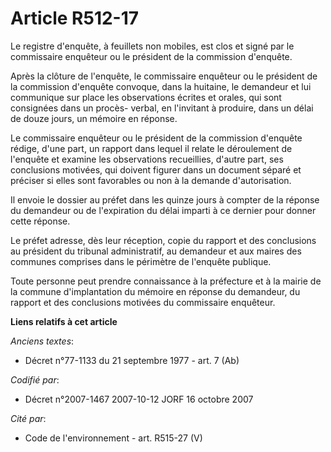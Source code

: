 # Article R512-17

Le registre d'enquête, à feuillets non mobiles, est clos et signé par le commissaire enquêteur ou le président de la
commission d'enquête.

Après la clôture de l'enquête, le commissaire enquêteur ou le président de la commission d'enquête convoque, dans la
huitaine, le demandeur et lui communique sur place les observations écrites et orales, qui sont consignées dans un procès-
verbal, en l'invitant à produire, dans un délai de douze jours, un mémoire en réponse.

Le commissaire enquêteur ou le président de la commission d'enquête rédige, d'une part, un rapport dans lequel il relate le
déroulement de l'enquête et examine les observations recueillies, d'autre part, ses conclusions motivées, qui doivent figurer
dans un document séparé et préciser si elles sont favorables ou non à la demande d'autorisation.

Il envoie le dossier au préfet dans les quinze jours à compter de la réponse du demandeur ou de l'expiration du délai imparti
à ce dernier pour donner cette réponse.

Le préfet adresse, dès leur réception, copie du rapport et des conclusions au président du tribunal administratif, au
demandeur et aux maires des communes comprises dans le périmètre de l'enquête publique.

Toute personne peut prendre connaissance à la préfecture et à la mairie de la commune d'implantation du mémoire en réponse du
demandeur, du rapport et des conclusions motivées du commissaire enquêteur.

**Liens relatifs à cet article**

_Anciens textes_:

  - Décret n°77-1133 du 21 septembre 1977 - art. 7 (Ab)

_Codifié par_:

  - Décret n°2007-1467 2007-10-12 JORF 16 octobre 2007

_Cité par_:

  - Code de l'environnement - art. R515-27 (V)
